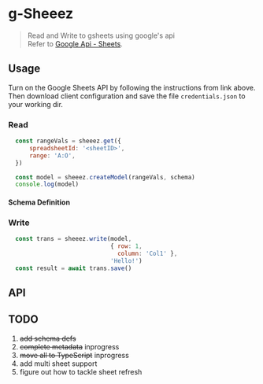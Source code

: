 # g-Sheeez
> Read and Write to gsheets using google's api  
> Refer to [Google Api - Sheets](https://developers.google.com/sheets/api/quickstart/nodejs).

## Usage
Turn on the Google Sheets API by following the instructions from link above.  
Then download client configuration and save the file `credentials.json` to your working dir.


### Read
```javascript
  const rangeVals = sheeez.get({
      spreadsheetId: '<sheetID>',
      range: 'A:O',
  })

  const model = sheeez.createModel(rangeVals, schema)
  console.log(model)
```

#### Schema Definition

### Write
```javascript
  const trans = sheeez.write(model, 
                             { row: 1, 
                               column: 'Col1' }, 
                             'Hello!')
  const result = await trans.save()
```

## API

## TODO
1. ~~add schema defs~~
1. ~~complete metadata~~ inprogress
1. ~~move all to TypeScript~~ inprogress
1. add multi sheet support
1. figure out how to tackle sheet refresh
